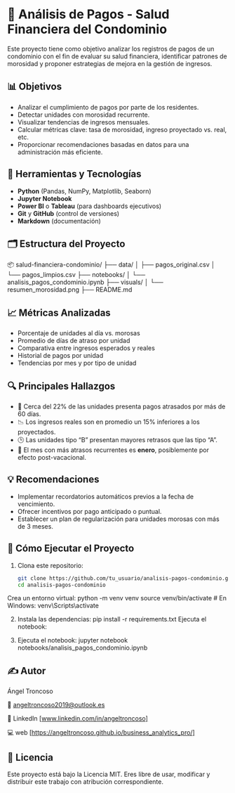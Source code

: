 # 🏢 Análisis de Pagos - Salud Financiera del Condominio

Este proyecto tiene como objetivo analizar los registros de pagos de un condominio con el fin de evaluar su salud financiera, identificar patrones de morosidad y proponer estrategias de mejora en la gestión de ingresos.

## 📊 Objetivos

- Analizar el cumplimiento de pagos por parte de los residentes.
- Detectar unidades con morosidad recurrente.
- Visualizar tendencias de ingresos mensuales.
- Calcular métricas clave: tasa de morosidad, ingreso proyectado vs. real, etc.
- Proporcionar recomendaciones basadas en datos para una administración más eficiente.

## 🧰 Herramientas y Tecnologías

- **Python** (Pandas, NumPy, Matplotlib, Seaborn)
- **Jupyter Notebook**
- **Power BI** o **Tableau** (para dashboards ejecutivos)
- **Git** y **GitHub** (control de versiones)
- **Markdown** (documentación)

## 🗂️ Estructura del Proyecto

📦 salud-financiera-condominio/
├── data/
│ ├── pagos_original.csv
│ └── pagos_limpios.csv
├── notebooks/
│ └── analisis_pagos_condominio.ipynb
├── visuals/
│ └── resumen_morosidad.png
├── README.md



## 📈 Métricas Analizadas

- Porcentaje de unidades al día vs. morosas
- Promedio de días de atraso por unidad
- Comparativa entre ingresos esperados y reales
- Historial de pagos por unidad
- Tendencias por mes y por tipo de unidad

## 🔍 Principales Hallazgos

- 🔴 Cerca del 22% de las unidades presenta pagos atrasados por más de 60 días.
- 📉 Los ingresos reales son en promedio un 15% inferiores a los proyectados.
- 🕒 Las unidades tipo “B” presentan mayores retrasos que las tipo “A”.
- 📆 El mes con más atrasos recurrentes es **enero**, posiblemente por efecto post-vacacional.

## 💡 Recomendaciones

- Implementar recordatorios automáticos previos a la fecha de vencimiento.
- Ofrecer incentivos por pago anticipado o puntual.
- Establecer un plan de regularización para unidades morosas con más de 3 meses.

## 🚀 Cómo Ejecutar el Proyecto

1. Clona este repositorio:
   ```bash
   git clone https://github.com/tu_usuario/analisis-pagos-condominio.git
   cd analisis-pagos-condominio

Crea un entorno virtual:
  python -m venv venv
  source venv/bin/activate  # En Windows: venv\Scripts\activate
  
2. Instala las dependencias:
  pip install -r requirements.txt
  Ejecuta el notebook:

3. Ejecuta el notebook:
  jupyter notebook notebooks/analisis_pagos_condominio.ipynb

##  ✍️ Autor
Ángel Troncoso

📧 angeltroncoso2019@outlook.es

💼 LinkedIn [www.linkedin.com/in/angeltroncoso]

💻 web [https://angeltroncoso.github.io/business_analytics_pro/]

## 📄 Licencia
Este proyecto está bajo la Licencia MIT. Eres libre de usar, modificar y distribuir este trabajo con atribución correspondiente.
